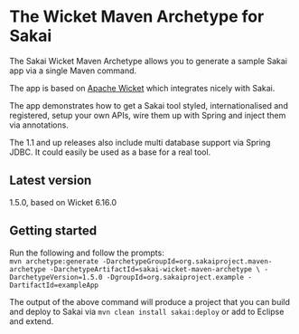 # The Wicket Maven Archetype for Sakai

The Sakai Wicket Maven Archetype allows you to generate a sample Sakai app via a single Maven command.

The app is based on [Apache Wicket](http://wicket.apache.org) which integrates nicely with Sakai. 

The app demonstrates how to get a Sakai tool styled, internationalised and registered, setup your own APIs, wire them up with Spring and inject them via annotations. 

The 1.1 and up releases also include multi database support via Spring JDBC. It could easily be used as a base for a real tool.

## Latest version
1.5.0, based on Wicket 6.16.0

## Getting started

Run the following and follow the prompts:  
`mvn archetype:generate -DarchetypeGroupId=org.sakaiproject.maven-archetype -DarchetypeArtifactId=sakai-wicket-maven-archetype \
-DarchetypeVersion=1.5.0 -DgroupId=org.sakaiproject.example -DartifactId=exampleApp`

The output of the above command will produce a project that you can build and deploy to Sakai via `mvn clean install sakai:deploy` or add to Eclipse and extend.
